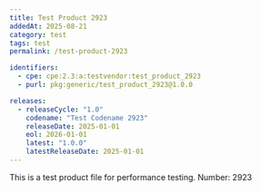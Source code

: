 ```yaml
---
title: Test Product 2923
addedAt: 2025-08-21
category: test
tags: test
permalink: /test-product-2923

identifiers:
  - cpe: cpe:2.3:a:testvendor:test_product_2923
  - purl: pkg:generic/test_product_2923@1.0.0

releases:
  - releaseCycle: "1.0"
    codename: "Test Codename 2923"
    releaseDate: 2025-01-01
    eol: 2026-01-01
    latest: "1.0.0"
    latestReleaseDate: 2025-01-01
---
```


This is a test product file for performance testing. Number: 2923
